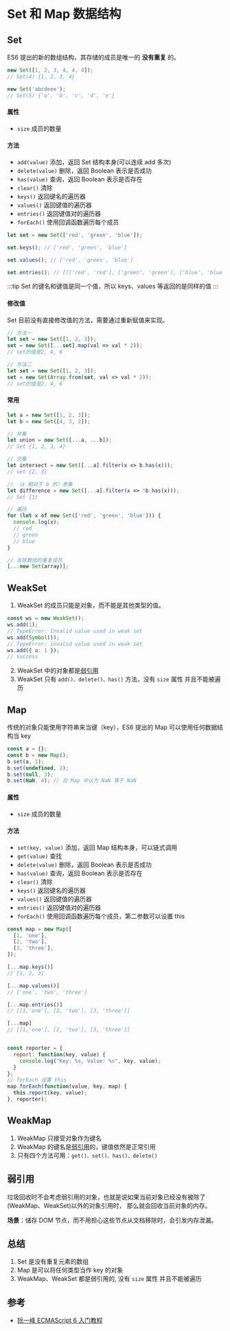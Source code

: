 # Set 和 Map 数据结构

## Set

ES6 提出的新的数组结构，其存储的成员是唯一的 **没有重复** 的。

```javascript
new Set([1, 2, 3, 4, 4, 4]);
// Set(4) {1, 2, 3, 4}

new Set('abcdeee');
// Set(5) {'a', 'b', 'c', 'd', 'e'}
```

#### 属性

- `size` 成员的数量

#### 方法

- `add(value)` 添加，返回 Set 结构本身(可以连续 add 多次)
- `delete(value)` 删除，返回 Boolean 表示是否成功
- `has(value)` 查询，返回 Boolean 表示是否存在
- `clear()` 清除
- `keys()` 返回键名的遍历器
- `values()` 返回键值的遍历器
- `entries()` 返回键值对的遍历器
- `forEach()` 使用回调函数遍历每个成员

```javascript
let set = new Set(['red', 'green', 'blue']);

set.keys(); // ['red', 'green', 'blue']

set.values(); // ['red', 'green', 'blue']

set.entries(); // [(['red', 'red'], ['green', 'green'], ['blue', 'blue'])];
```

:::tip
Set 的键名和键值是同一个值，所以 keys、values 等返回的是同样的值
:::

#### 修改值

Set 目前没有直接修改值的方法，需要通过重新赋值来实现。

```javascript
// 方法一
let set = new Set([1, 2, 3]);
set = new Set([...set].map(val => val * 2));
// set的值是2, 4, 6

// 方法二
let set = new Set([1, 2, 3]);
set = new Set(Array.from(set, val => val * 2));
// set的值是2, 4, 6
```

#### 常用

```javascript
let a = new Set([1, 2, 3]);
let b = new Set([4, 3, 2]);

// 并集
let union = new Set([...a, ...b]);
// Set {1, 2, 3, 4}

// 交集
let intersect = new Set([...a].filter(x => b.has(x)));
// set {2, 3}

// （a 相对于 b 的）差集
let difference = new Set([...a].filter(x => !b.has(x)));
// Set {1}

// 遍历
for (let x of new Set(['red', 'green', 'blue'])) {
  console.log(x);
  // red
  // green
  // blue
}

// 去除数组的重复成员
[...new Set(array)];
```

## WeakSet

1. WeakSet 的成员只能是对象，而不能是其他类型的值。

```javascript
const ws = new WeakSet();
ws.add(1);
// TypeError: Invalid value used in weak set
ws.add(Symbol());
// TypeError: invalid value used in weak set
ws.add({ a: 1 });
// success
```

2. WeakSet 中的对象都是[弱引用](#弱引用)
3. WeakSet 只有 `add()、delete()、has()` 方法，没有 `size` 属性 并且不能被遍历

## Map

传统的对象只能使用字符串来当键（key），ES6 提出的 Map 可以使用任何数据结构当 key

```javascript
const a = {};
const b = new Map();
b.set(a, 1);
b.set(undefined, 2);
b.set(null, 3);
b.set(NaN, 4); // 在 Map 中认为 NaN 等于 NaN
```

#### 属性

- `size` 成员的数量

#### 方法

- `set(key, value)` 添加，返回 Map 结构本身，可以链式调用
- `get(value)` 查找
- `delete(value)` 删除，返回 Boolean 表示是否成功
- `has(value)` 查询，返回 Boolean 表示是否存在
- `clear()` 清除
- `keys()` 返回键名的遍历器
- `values()` 返回键值的遍历器
- `entries()` 返回键值对的遍历器
- `forEach()` 使用回调函数遍历每个成员，第二参数可以设置 this

```javascript
const map = new Map([
  [1, 'one'],
  [2, 'two'],
  [3, 'three'],
]);

[...map.keys()]
// [1, 2, 3]

[...map.values()]
// ['one', 'two', 'three']

[...map.entries()]
// [[1,'one'], [2, 'two'], [3, 'three']]

[...map]
// [[1,'one'], [2, 'two'], [3, 'three']]


const reporter = {
  report: function(key, value) {
    console.log("Key: %s, Value: %s", key, value);
  }
};
// forEach 设置 this
map.forEach(function(value, key, map) {
  this.report(key, value);
}, reporter);
```

## WeakMap

1. WeakMap 只接受对象作为键名
2. WeakMap 的键名是[弱引用](#弱引用)的，键值依然是正常引用
3. 只有四个方法可用：`get()、set()、has()、delete()`

## 弱引用

垃圾回收时不会考虑弱引用的对象，也就是说如果当前对象已经没有被除了(WeakMap、WeakSet)以外的对象引用时，
那么就会回收当前对象的内存。

**场景**：储存 DOM 节点，而不用担心这些节点从文档移除时，会引发内存泄漏。

## 总结

1. Set 是没有重复元素的数组
2. Map 是可以将任何类型当作 key 的对象
3. WeakMap、WeakSet 都是弱引用的, 没有 `size` 属性 并且不能被遍历

## 参考

- [阮一峰 ECMAScript 6 入门教程](https://es6.ruanyifeng.com/?search=Set&x=0&y=0#docs/set-map)
